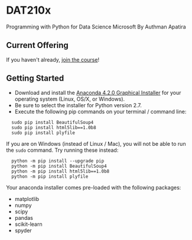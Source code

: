 # DAT210x
Programming with Python for Data Science Microsoft
By Authman Apatira

## Current Offering

If you haven't already, [join the course](https://www.edx.org/course/programming-python-data-science-microsoft-dat210x-0)!


## Getting Started

 * Download and install the [Anaconda 4.2.0 Graphical Installer](https://www.continuum.io/downloads) for your operating system (Linux, OS/X, or Windows).
 * Be sure to select the installer for Python version 2.7.
 * Execute the following pip commands on your terminal / command line:

 ```
   sudo pip install BeautifulSoup4
   sudo pip install html5lib==1.0b8
   sudo pip install plyfile
 ```

 If you are on Windows (instead of Linux / Mac), you will not be able to run the `sudo` command. Try running these instead:

 ```
   python -m pip install --upgrade pip
   python -m pip install BeautifulSoup4
   python -m pip install html5lib==1.0b8
   python -m pip install plyfile
 ```
 
Your anaconda installer comes pre-loaded with the following packages:


 * matplotlib
 * numpy
 * scipy
 * pandas
 * scikit-learn
 * spyder
